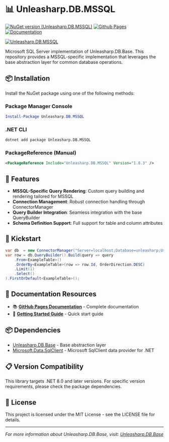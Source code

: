 ﻿# 📊 Unleasharp.DB.MSSQL

[![NuGet version (Unleasharp.DB.MSSQL)](https://img.shields.io/nuget/v/Unleasharp.DB.MSSQL.svg?style=flat-square)](https://www.nuget.org/packages/Unleasharp.DB.MSSQL/)
[![Github Pages](https://img.shields.io/badge/home-Github_Pages_-blue)](https://trabersoftware.github.io/Unleasharp.DB.Base)
[![Documentation](https://img.shields.io/badge/dev-Documentation-blue)](https://trabersoftware.github.io/Unleasharp.DB.Base/docs/)

[![Unleasharp.DB.MSSQL](https://socialify.git.ci/TraberSoftware/Unleasharp.DB.MSSQL/image?description=1&font=Inter&logo=https%3A%2F%2Fraw.githubusercontent.com%2FTraberSoftware%2FUnleasharp%2Frefs%2Fheads%2Fmain%2Fassets%2Flogo-small.png&name=1&owner=1&pattern=Circuit+Board&theme=Light)](https://github.com/TraberSoftware/Unleasharp.DB.MSSQL)

Microsoft SQL Server implementation of Unleasharp.DB.Base. This repository provides a MSSQL-specific implementation that leverages the base abstraction layer for common database operations.

## 📦 Installation

Install the NuGet package using one of the following methods:

### Package Manager Console
```powershell
Install-Package Unleasharp.DB.MSSQL
```

### .NET CLI
```bash
dotnet add package Unleasharp.DB.MSSQL
```

### PackageReference (Manual)
```xml
<PackageReference Include="Unleasharp.DB.MSSQL" Version="1.8.3" />
```

## 🎯 Features

- **MSSQL-Specific Query Rendering**: Custom query building and rendering tailored for MSSQL
- **Connection Management**: Robust connection handling through ConnectorManager
- **Query Builder Integration**: Seamless integration with the base QueryBuilder
- **Schema Definition Support**: Full support for table and column attributes

## 🚀 Kickstart
```csharp
var db  = new ConnectorManager("Server=localhost;Database=unleasharp;User Id=unleasharp;Password=unleasharp;")
var row = db.QueryBuilder().Build(query => query
    .From<ExampleTable>()
    .OrderBy<ExampleTable>(row => row.Id, OrderDirection.DESC)
    .Limit(1)
    .Select()
).FirstOrDefault<ExampleTable>();
```

## 📖 Documentation Resources

- 📚 **[GitHub Pages Documentation](https://trabersoftware.github.io/Unleasharp.DB.Base/docs/)** - Complete documentation
- 🎯 **[Getting Started Guide](https://trabersoftware.github.io/Unleasharp.DB.Base/docs/getting-started/)** - Quick start guide

## 📦 Dependencies

- [Unleasharp.DB.Base](https://github.com/TraberSoftware/Unleasharp.DB.Base) - Base abstraction layer
- [Microsoft.Data.SqlClient](https://www.nuget.org/packages/microsoft.data.sqlclient) - Microsoft SqlClient data provider for .NET

## 📋 Version Compatibility

This library targets .NET 8.0 and later versions. For specific version requirements, please check the package dependencies.

## 📄 License

This project is licensed under the MIT License - see the LICENSE file for details.

---

*For more information about Unleasharp.DB.Base, visit: [Unleasharp.DB.Base](https://github.com/TraberSoftware/Unleasharp.DB.Base)*